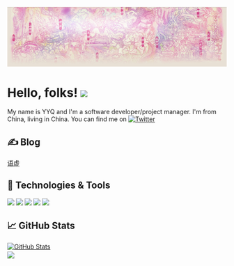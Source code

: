 <!-- More info, tips and tricks for making GitHub Profile README can be found in my article at https://towardsdatascience.com/build-a-stunning-readme-for-your-github-profile-9b80434fe5d7 -->

[![Header](https://raw.githubusercontent.com/yyq123/yyq123/master/yuxu_header.png "Header")](https://github.com/yyq123)

# Hello, folks! <img src="https://raw.githubusercontent.com/MartinHeinz/MartinHeinz/master/wave.gif" width="30px">

My name is YYQ and I'm a software developer/project manager. I'm from China, living in China. You can find me on [![Twitter][1.2]][1]

## &#x270d; Blog

[语虚](https://yyq123.blogspot.com)

## 🔧 Technologies & Tools
![](https://img.shields.io/badge/OS-Linux-informational?style=flat&logo=linux&logoColor=white&color=blue)
![](https://img.shields.io/badge/Editor-Vim-informational?style=flat&logo=vim-idea&logoColor=white&color=blue)
![](https://img.shields.io/badge/Code-HTML-informational?style=flat&logo=HTML&logoColor=white&color=blue)
![](https://img.shields.io/badge/Shell-Bash-informational?style=flat&logo=gnu-bash&logoColor=white&color=blue)
![](https://img.shields.io/badge/Database-Hyperion_Essbase-informational?style=flat&logo=hyperion&logoColor=white&color=blue)

## &#x1f4c8; GitHub Stats

<a href="https://github.com/yyq123/yyq123">
  <img align="center" src="https://github-readme-stats.vercel.app/api?username=yyq123&show_icons=true&line_height=27&count_private=true&title_color=ffffff&text_color=c9cacc&icon_color=2bbc8a&bg_color=1d1f21" alt="GitHub Stats" />
</a>
<br />
<a href="https://github.com/yyq123/learn-vim">
  <img align="center" src="https://github-readme-stats.vercel.app/api/pin/?username=yyq123&repo=learn-vim&title_color=ffffff&text_color=c9cacc&icon_color=2bbc8a&bg_color=1d1f21" />
</a>

<!-- links to social media icons -->

<!-- icons with padding -->

[1.1]: http://i.imgur.com/tXSoThF.png (twitter icon with padding)
[2.1]: http://i.imgur.com/0o48UoR.png (github icon with padding)

<!-- icons without padding -->
[1.2]: http://i.imgur.com/wWzX9uB.png (twitter icon without padding)
[2.2]: http://i.imgur.com/9I6NRUm.png (github icon without padding)

<!-- links to your social media accounts -->
[1]: https://twitter.com/yyq123
[2]: https://github.com/yyq123


<!-- Resources -->
<!-- Icons: https://simpleicons.org/ -->
<!-- GitHub Stats: https://github.com/anuraghazra/github-readme-stats -->
<!-- Emojis: https://emojipedia.org/emoji/ -->
<!-- HTML Emojis: https://www.fileformat.info/index.htm -->
<!-- Shields: https://shields.io/ -->
<!-- Awesome GitHub Profile README: https://github.com/abhisheknaiidu/awesome-github-profile-readme -->
